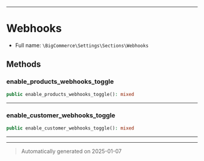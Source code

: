 ***

# Webhooks





* Full name: `\BigCommerce\Settings\Sections\Webhooks`




## Methods


### enable_products_webhooks_toggle



```php
public enable_products_webhooks_toggle(): mixed
```












***

### enable_customer_webhooks_toggle



```php
public enable_customer_webhooks_toggle(): mixed
```












***

***
> Automatically generated on 2025-01-07

